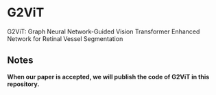# G2ViT
G2ViT: Graph Neural Network-Guided Vision Transformer Enhanced Network for Retinal Vessel Segmentation

## Notes
**When our paper is accepted, we will publish the code of G2ViT in this repository.**

